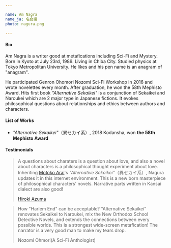 ```yaml
---

name: Am Nagra  
name_ja: 名倉編  
photo: nagura.png  

---
```



#### Bio

Am Nagra is a writer good at metafications including Sci-Fi and Mystery. Born in Kyoto at July 23rd, 1989. Living in Chiba City. Studied physics at Tokyo Metropolitan University. He likes and his pen name is an anagram of "anagram".

He participated Genron Ohomori Nozomi Sci-Fi Workshop in 2016 and wrote novelettes every month. After graduation, he won the 58th Mephisto Award. Hits first book _"Alternative Sekaikei"_ is a conjunction of Sekaikei and Naroukei which are 2 major type in Japanese fictions. It evokes philosophical questions about relationships and ethics between authors and characters.

#### List of Works

- _"Alternative Sekaikei"_（異セカイ系）, 2018 Kodansha, won **the 58th Mephisto Award**

#### Testimonials

<!--
キャラクターの問題は愛の問題であり、キャラクターをめぐる小説は愛をめぐる哲学の試みである。新井素子『……絶句』を継承し、ネット環境でアップデートする、キャラクター小説＝哲学の新たな傑作が誕生。関西弁の地の文もいいよ！
東浩紀
-->

> A questions about charaters is a question about love, and also a novel about characters is a philosophical thought experiment about love. Inheriting [Motoko Arai]()'s _"Alternative Sekaikei"_（異セカイ系）, Nagura updates it in this internet environment. This is a new born masterpiece of philosophical characters' novels. Narrative parts written in Kansai dialect are also good!
> 
> [Hiroki Azuma](https://en.wikipedia.org/wiki/Hiroki_Azuma)


<!--
ハーレムエンドはいかに正当化されるか？　セカイ系をなろう系に改装し、新本格と重ね合わせてすべての可能世界に拡張する、最強のワイドスクリーン・メタフィクション！　いい人すぎて涙が出ます。
大森望
-->

> How "Harlem End" can be acceptable? "Alternative Sekaikei" renovates Sekaikei to Naroukei, mix the New Orthodox School Detective Novels, and extends the connections between every possible worlds. This is a strongest wide-screen metafication! The narrator is a very good man to make my tears drop.
> 
> Nozomi Ohmori(A Sci-Fi Anthologist)
